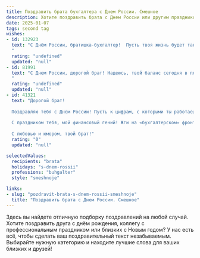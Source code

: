 ```yaml
---
title: Поздравить брата бухгалтера с Днем России. Смешное
description: Хотите поздравить брата с Днем России или другим праздником? Наш ИИ создаст незабываемое поздравление, а вы обязательно выделитесь среди других.  
date: 2025-01-07
tags: second tag
wishes:
- id: 132923
  text: "С Днём России, братишка-бухгалтер!  Пусть твоя жизнь будет такой же стабильной и предсказуемой, как годовой отчёт безубыточной компании, а  зарплата –  радовать не меньше, чем неожиданный возврат НДС!  Желаю тебе крепкого здоровья, чтобы выдержать все налоговые проверки, и отличного настроения, чтобы даже декларация 3-НДФЛ казалась тебе лёгким бризом!
  "
  rating: "undefined"
  updated: "null"
- id: 81991
  text: "С Днем России, дорогой брат! Надеюсь, твой баланс сегодня в плюсе, а дебет с кредитом дружно танцуют в бухгалтерской тетради! 🥳😜
  "
  rating: "undefined"
  updated: "null"
- id: 41321
  text: "Дорогой брат!
  
  Поздравляю тебя с Днем России! Пусть к цифрам, с которыми ты работаешь, прибавляется здоровье, счастье и удача! Желаю, чтобы дебет всегда сходился с кредитом, а твои отчеты были такими же чистыми, как флаг нашей страны! Пусть жизнь будет полна «положительных» моментов, а «отрицательных» – ни в бухгалтерии, ни в жизни!
  
  С праздником тебя, мой финансовый гений! Жги на «бухгалтерском» фронте, чтобы все враги баланса разбежались в страхе перед твоими умениями!
  
  С любовью и юмором, твой брат!"
  rating: "0"
  updated: "null"

selectedValues:
  recipients: "brata"
  holidays: "s-dnem-rossii"
  professions: "buhgalter"
  style: "smeshnoje"

links:
- slug: "pozdravit-brata-s-dnem-rossii-smeshnoje"
  title: "Поздравить брата с Днем России. Смешное"
---
```


Здесь вы найдете отличную подборку поздравлений на любой случай. 
Хотите поздравить друга с днём рождения, коллегу с профессиональным праздником или близких с Новым годом? У нас есть всё, чтобы сделать ваш поздравительный текст незабываемым. Выбирайте нужную категорию и находите лучшие слова для ваших близких и друзей!

